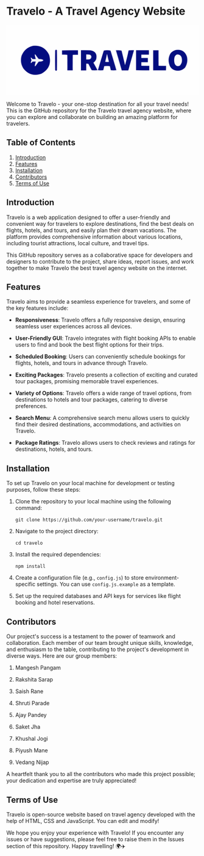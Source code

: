 # Travelo - A Travel Agency Website

![Travelo Logo](./assets/images/travelo-logo.svg)

Welcome to Travelo - your one-stop destination for all your travel needs! This is the GitHub repository for the Travelo travel agency website, where you can explore and collaborate on building an amazing platform for travelers.

## Table of Contents

1. [Introduction](#introduction)
2. [Features](#features)
3. [Installation](#installation)
4. [Contributors](#contributors)
5. [Terms of Use](#terms-of-use)

## Introduction

Travelo is a web application designed to offer a user-friendly and convenient way for travelers to explore destinations, find the best deals on flights, hotels, and tours, and easily plan their dream vacations. The platform provides comprehensive information about various locations, including tourist attractions, local culture, and travel tips.

This GitHub repository serves as a collaborative space for developers and designers to contribute to the project, share ideas, report issues, and work together to make Travelo the best travel agency website on the internet.

## Features

Travelo aims to provide a seamless experience for travelers, and some of the key features include:

- **Responsiveness**: Travelo offers a fully responsive design, ensuring seamless user experiences across all devices.

- **User-Friendly GUI**: Travelo integrates with flight booking APIs to enable users to find and book the best flight options for their trips.

- **Scheduled Booking**: Users can conveniently schedule bookings for flights, hotels, and tours in advance through Travelo.

- **Exciting Packages**: Travelo presents a collection of exciting and curated tour packages, promising memorable travel experiences.

- **Variety of Options**: Travelo offers a wide range of travel options, from destinations to hotels and tour packages, catering to diverse preferences.

- **Search Menu**: A comprehensive search menu allows users to quickly find their desired destinations, accommodations, and activities on Travelo.

- **Package Ratings**: Travelo allows users to check reviews and ratings for destinations, hotels, and tours.

## Installation

To set up Travelo on your local machine for development or testing purposes, follow these steps:

1. Clone the repository to your local machine using the following command:
   ```
   git clone https://github.com/your-username/travelo.git
   ```

2. Navigate to the project directory:
   ```
   cd travelo
   ```

3. Install the required dependencies:
   ```
   npm install
   ```

4. Create a configuration file (e.g., `config.js`) to store environment-specific settings. You can use `config.js.example` as a template.

5. Set up the required databases and API keys for services like flight booking and hotel reservations.


## Contributors

Our project's success is a testament to the power of teamwork and collaboration. Each member of our team brought unique skills, knowledge, and enthusiasm to the table, contributing to the project's development in diverse ways.
Here are our group members:

1. Mangesh Pangam

2. Rakshita Sarap

3. Saish Rane

4. Shruti Parade

5. Ajay Pandey

6. Saket Jha

7. Khushal Jogi

8. Piyush Mane

9. Vedang Nijap

A heartfelt thank you to all the contributors who made this project possible; your dedication and expertise are truly appreciated!

## Terms of Use

Travelo is open-source website based on travel agency developed with the help of HTML, CSS and JavaScript.
You can edit and modify!


We hope you enjoy your experience with Travelo! If you encounter any issues or have suggestions, please feel free to raise them in the Issues section of this repository. Happy travelling! 🌍✈️
